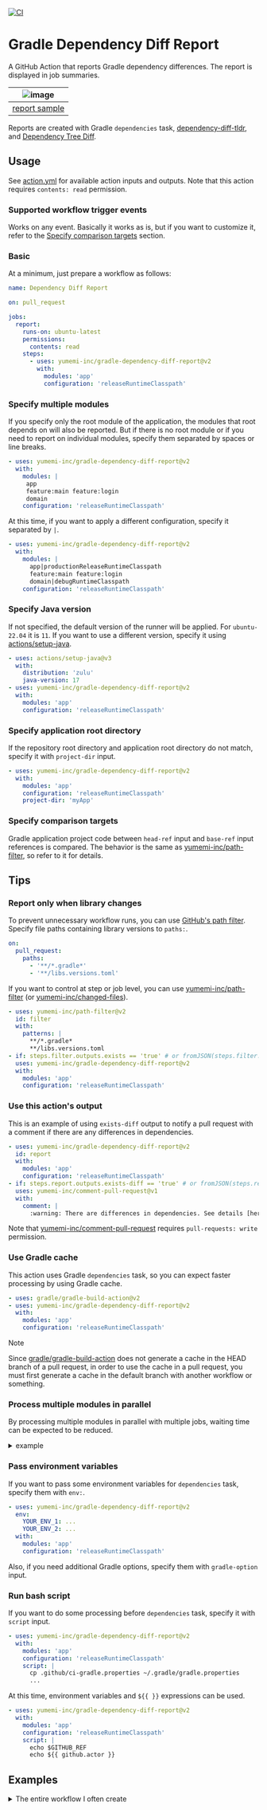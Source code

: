 [![CI](https://github.com/yumemi-inc/gradle-dependency-diff-report/actions/workflows/ci.yml/badge.svg)](https://github.com/yumemi-inc/gradle-dependency-diff-report/actions/workflows/ci.yml)

# Gradle Dependency Diff Report

A GitHub Action that reports Gradle dependency differences.
The report is displayed in job summaries.

| ![image](doc/report.png) | 
|:--:| 
| [report sample](https://github.com/yumemi-inc/gradle-dependency-diff-report/actions/runs/7295539669) |

Reports are created with Gradle `dependencies` task, [dependency-diff-tldr](https://github.com/careem/dependency-diff-tldr), and [Dependency Tree Diff](https://github.com/JakeWharton/dependency-tree-diff).

## Usage

See [action.yml](action.yml) for available action inputs and outputs.
Note that this action requires `contents: read` permission.

### Supported workflow trigger events

Works on any event.
Basically it works as is, but if you want to customize it, refer to the [Specify comparison targets](#specify-comparison-targets) section.

### Basic

At a minimum, just prepare a workflow as follows:

```yaml
name: Dependency Diff Report

on: pull_request

jobs:
  report:
    runs-on: ubuntu-latest
    permissions:
      contents: read
    steps:
      - uses: yumemi-inc/gradle-dependency-diff-report@v2
        with:
          modules: 'app'
          configuration: 'releaseRuntimeClasspath'
```

### Specify multiple modules

If you specify only the root module of the application, the modules that root depends on will also be reported.
But if there is no root module or if you need to report on individual modules, specify them separated by spaces or line breaks.

```yaml
- uses: yumemi-inc/gradle-dependency-diff-report@v2
  with:
    modules: |
     app
     feature:main feature:login
     domain
    configuration: 'releaseRuntimeClasspath'
```

At this time, if you want to apply a different configuration, specify it separated by `|`.

```yaml
- uses: yumemi-inc/gradle-dependency-diff-report@v2
  with:
    modules: |
      app|productionReleaseRuntimeClasspath
      feature:main feature:login
      domain|debugRuntimeClasspath
    configuration: 'releaseRuntimeClasspath'
```

### Specify Java version

If not specified, the default version of the runner will be applied.
For `ubuntu-22.04` it is `11`.
If you want to use a different version, specify it using [actions/setup-java](https://github.com/actions/setup-java).

```yaml
- uses: actions/setup-java@v3
  with:
    distribution: 'zulu'
    java-version: 17
- uses: yumemi-inc/gradle-dependency-diff-report@v2
  with:
    modules: 'app'
    configuration: 'releaseRuntimeClasspath'
```

### Specify application root directory

If the repository root directory and application root directory do not match, specify it with `project-dir` input.

```yaml
- uses: yumemi-inc/gradle-dependency-diff-report@v2
  with:
    modules: 'app'
    configuration: 'releaseRuntimeClasspath'
    project-dir: 'myApp'
```

### Specify comparison targets

Gradle application project code between `head-ref` input and `base-ref` input references is compared.
The behavior is the same as [yumemi-inc/path-filter](https://github.com/yumemi-inc/path-filter#specify-comparison-targets), so refer to it for details.

## Tips

### Report only when library changes

To prevent unnecessary workflow runs, you can use [GitHub's path filter](https://docs.github.com/en/actions/using-workflows/workflow-syntax-for-github-actions#onpushpull_requestpull_request_targetpathspaths-ignore).
Specify file paths containing library versions to `paths:`.

```yaml
on:
  pull_request:
    paths:
      - '**/*.gradle*'
      - '**/libs.versions.toml'
```

If you want to control at step or job level, you can use [yumemi-inc/path-filter](https://github.com/yumemi-inc/path-filter#specify-comparison-targets) (or [yumemi-inc/changed-files](https://github.com/yumemi-inc/changed-files)).

```yaml
- uses: yumemi-inc/path-filter@v2
  id: filter
  with:
    patterns: |
      **/*.gradle*
      **/libs.versions.toml
- if: steps.filter.outputs.exists == 'true' # or fromJSON(steps.filter.outputs.exists)
  uses: yumemi-inc/gradle-dependency-diff-report@v2
  with:
    modules: 'app'
    configuration: 'releaseRuntimeClasspath'
```

### Use this action's output

This is an example of using `exists-diff` output to notify a pull request with a comment if there are any differences in dependencies.

```yaml
- uses: yumemi-inc/gradle-dependency-diff-report@v2
  id: report
  with:
    modules: 'app'
    configuration: 'releaseRuntimeClasspath'
- if: steps.report.outputs.exists-diff == 'true' # or fromJSON(steps.report.outputs.exists-diff)
  uses: yumemi-inc/comment-pull-request@v1
  with:
    comment: |
      :warning: There are differences in dependencies. See details [here](https://github.com/${{ github.repository }}/actions/runs/${{ github.run_id }}).
```

Note that [yumemi-inc/comment-pull-request](https://github.com/yumemi-inc/comment-pull-request) requires `pull-requests: write` permission.

### Use Gradle cache

This action uses Gradle `dependencies` task, so you can expect faster processing by using Gradle cache.

```yaml
- uses: gradle/gradle-build-action@v2
- uses: yumemi-inc/gradle-dependency-diff-report@v2
  with:
    modules: 'app'
    configuration: 'releaseRuntimeClasspath'
```

> [!NOTE]  
> Since [gradle/gradle-build-action](https://github.com/gradle/gradle-build-action#using-the-cache-read-only) does not generate a cache in the HEAD branch of a pull request, in order to use the cache in a pull request, you must first generate a cache in the default branch with another workflow or something.

### Process multiple modules in parallel

By processing multiple modules in parallel with multiple jobs, waiting time can be expected to be reduced.

<details>
<summary>example</summary>

```yaml
jobs:
  report-group-a:
    runs-on: ubuntu-latest
    permissions:
      contents: read
    outputs:
      exists-diff: ${{ steps.report.outputs.exists-diff }}
    steps:
      - uses: yumemi-inc/gradle-dependency-diff-report@v2
        id: report
        with:
          modules: 'app domain'
          configuration: 'releaseRuntimeClasspath'
  report-group-b:
    runs-on: ubuntu-latest
    permissions:
      contents: read
    outputs:
      exists-diff: ${{ steps.report.outputs.exists-diff }}
    steps:
      - uses: yumemi-inc/gradle-dependency-diff-report@v2
        id: report
        with:
          modules: 'feature:main feature:login'
          configuration: 'releaseRuntimeClasspath'
  comment-on-pull-request:
    if: contains(needs.*.outputs.exists-diff, 'true')
    needs: [report-group-a, report-group-b]
    runs-on: ubuntu-latest
    permissions:
      pull-requests: write
    steps:
      - uses: yumemi-inc/comment-pull-request@v1
      ...
```
</details>

### Pass environment variables

If you want to pass some environment variables for `dependencies` task, specify them with `env:`.

```yaml
- uses: yumemi-inc/gradle-dependency-diff-report@v2
  env:
    YOUR_ENV_1: ...
    YOUR_ENV_2: ...
  with:
    modules: 'app'
    configuration: 'releaseRuntimeClasspath'
```

Also, if you need additional Gradle options, specify them with `gradle-option` input.

### Run bash script

If you want to do some processing before `dependencies` task, specify it with `script` input.

```yaml
- uses: yumemi-inc/gradle-dependency-diff-report@v2
  with:
    modules: 'app'
    configuration: 'releaseRuntimeClasspath'
    script: |
      cp .github/ci-gradle.properties ~/.gradle/gradle.properties
      ...
```

At this time, environment variables and `${{ }}` expressions can be used.

```yaml
- uses: yumemi-inc/gradle-dependency-diff-report@v2
  with:
    modules: 'app'
    configuration: 'releaseRuntimeClasspath'
    script: |
      echo $GITHUB_REF
      echo ${{ github.actor }}
```

## Examples

<details>
<summary>The entire workflow I often create</summary>

```yaml
name: Dependency Diff Report

on:
  pull_request:
    paths:
      - '**/*.gradle*'
      - '**/libs.versions.toml'

concurrency:
  group: ${{ github.workflow }}-${{ github.head_ref || github.run_id }}
  cancel-in-progress: true

jobs:
  report:
    name: Report dependency differences
    runs-on: ubuntu-latest
    permissions:
      contents: read
      pull-requests: write
    env:
      LOG_URL: https://github.com/${{ github.repository }}/actions/runs/${{ github.run_id }}
    steps:
      - name: Set up JDK
        uses: actions/setup-java@v3
        with:
          distribution: 'zulu'
          java-version: '17'
      - name: Report
        uses: yumemi-inc/gradle-dependency-diff-report@v2
        id: report
        with:
          modules: 'app'
          configuration: 'productionReleaseRuntimeClasspath'
      - name: Comment
        if: steps.report.outputs.exists-diff == 'true' || failure()
        uses: yumemi-inc/comment-pull-request@v1
        with:
          comment: ':warning: There are differences in dependencies. See details [here](${{ env.LOG_URL }}).'
          comment-if-failure: ':exclamation: Report workflow failed. See details [here](${{ env.LOG_URL }}).'
```
</details>

